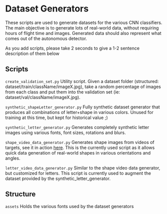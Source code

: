 # Dataset Generators

These scripts are used to generate datasets for the various CNN classifiers. The
main objective is to generate lots of real-world data, without requiring hours
of flight time and images. Generated data should also represent what comes out of
the autonomous detector.

As you add scripts, please take 2 seconds to give a 1-2 sentence description of them below

## Scripts

`create_validation_set.py` Utility script. Given a dataset folder (structured: 
dataset/train/className/imageX.jpg), take a random percentage of images from each
class and put them into the validation set (ie: dataset/val/className/imageX.jpg).

`synthetic_shapeLetter_generator.py` Fully synthetic dataset generator that produces
all combinations of letter+shape in various colors. Unused for training at this time,
but kept for historical value ;)

`synthetic_letter_generator.py` Generates completely synthetic letter images using
various fonts, font sizes, rotations and blurs.

`shape_video_data_generator.py` Generates shape images from videos of targets, see it
in action [here](https://youtu.be/fyoo3Zcpb-k). This is the currently used script
as it allows quick data generation of real-world shapes in various orientations and angles.

`letter_video_data_generator.py` Similar to the shape video data generator, but
customized for letters. This script is currently used to augment the dataset
provided by the synthetic_letter_generator.

## Structure

`assets` Holds the various fonts used by the dataset generators